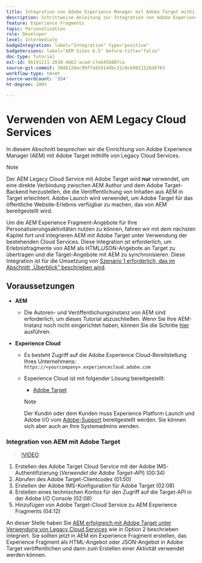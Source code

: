 ```yaml
---
title: Integration von Adobe Experience Manager mit Adobe Target mithilfe von Cloud Services
description: Schrittweise Anleitung zur Integration von Adobe Experience Manager (AEM) in Adobe Target mithilfe von AEM Cloud Service.
feature: Experience Fragments
topic: Personalization
role: Developer
level: Intermediate
badgeIntegration: label="Integration" type="positive"
badgeVersions: label="AEM Sites 6.5" before-title="false"
doc-type: Tutorial
exl-id: 9b191211-2030-4b62-acad-c7eb45b807ca
source-git-commit: 30d6120ec99f7a95414dbc31c0cb002152bd6763
workflow-type: tm+mt
source-wordcount: '354'
ht-degree: 100%

---
```


# Verwenden von AEM Legacy Cloud Services

In diesem Abschnitt besprechen wir die Einrichtung von Adobe Experience Manager (AEM) mit Adobe Target mithilfe von Legacy Cloud Services.

>[!NOTE]
>
> Der AEM Legacy Cloud Service mit Adobe Target wird **nur** verwendet, um eine direkte Verbindung zwischen AEM Author und dem Adobe Target-Backend herzustellen, die die Veröffentlichung von Inhalten aus AEM in Target erleichtert. Adobe Launch wird verwendet, um Adobe Target für das öffentliche Website-Erlebnis verfügbar zu machen, das von AEM bereitgestellt wird.

Um die AEM Experience Fragment-Angebote für Ihre Personalisierungsaktivitäten nutzen zu können, fahren wir mit dem nächsten Kapitel fort und integrieren AEM mit Adobe Target unter Verwendung der bestehenden Cloud Services. Diese Integration ist erforderlich, um Erlebnisfragmente von AEM als HTML/JSON-Angebote an Target zu übertragen und die Target-Angebote mit AEM zu synchronisieren. Diese Integration ist für die Umsetzung von [Szenario 1 erforderlich, das im Abschnitt „Überblick“ beschrieben wird](./overview.md#personalization-using-aem-experience-fragment).

## Voraussetzungen

* **AEM**

   * Die Autoren- und Veröffentlichungsinstanz von AEM sind erforderlich, um dieses Tutorial abzuschließen. Wenn Sie Ihre AEM-Instanz noch nicht eingerichtet haben, können Sie die Schritte [hier](./implementation.md#set-up-aem) ausführen.

* **Experience Cloud**
   * Es besteht Zugriff auf die Adobe Experience Cloud-Bereitstellung Ihres Unternehmens: `https://<yourcompany>.experiencecloud.adobe.com`
   * Experience Cloud ist mit folgender Lösung bereitgestellt:
      * [Adobe Target](https://experiencecloud.adobe.com)

     >[!NOTE]
     >
     > Der Kundin oder dem Kunden muss Experience Platform Launch und Adobe I/O vom [Adobe-Support](https://helpx.adobe.com/de/contact/enterprise-support.ec.html) bereitgestellt werden. Sie können sich aber auch an Ihre Systemadmins wenden.

### Integration von AEM mit Adobe Target

>[!VIDEO](https://video.tv.adobe.com/v/28428?quality=12&learn=on)

1. Erstellen des Adobe Target Cloud Service mit der Adobe IMS-Authentifizierung (*Verwendet die Adobe Target-API*) (00:34)
2. Abrufen des Adobe Target-Clientcodes (01:50)
3. Erstellen der Adobe IMS-Konfiguration für Adobe Target (02:08)
4. Erstellen eines technischen Kontos für den Zugriff auf die Target-API in der Adobe I/O Console (02:08)
5. Hinzufügen von Adobe Target-Cloud Service zu AEM Experience Fragments (04:12)

An dieser Stelle haben Sie [AEM erfolgreich mit Adobe Target unter Verwendung von Legacy Cloud Services](./using-aem-cloud-services.md#integrating-aem-target-options) wie in Option 2 beschrieben integriert. Sie sollten jetzt in AEM ein Experience Fragment erstellen, das Experience Fragment als HTML-Angebot oder JSON-Angebot in Adobe Target veröffentlichen und dann zum Erstellen einer Aktivität verwendet werden können.
